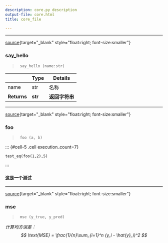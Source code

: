 ```yaml
---
description: core.py description
output-file: core.html
title: core_file

---
```



<!-- WARNING: THIS FILE WAS AUTOGENERATED! DO NOT EDIT! -->


---

[source](https://github.com/qcname/toolformer/blob/main/toolformer/core.py#L9){target="_blank" style="float:right; font-size:smaller"}

### say_hello

>      say_hello (name:str)

|    | **Type** | **Details** |
| -- | -------- | ----------- |
| name | str | 名称 |
| **Returns** | **str** | **返回字符串** |


---

[source](https://github.com/qcname/toolformer/blob/main/toolformer/core.py#L14){target="_blank" style="float:right; font-size:smaller"}

### foo

>      foo (a, b)


::: {#cell-5 .cell execution_count=7}
``` {.python .cell-code}
test_eq(foo(1,2),5)
```
:::


#### 这是一个测试

---

[source](https://github.com/qcname/toolformer/blob/main/toolformer/core.py#L18){target="_blank" style="float:right; font-size:smaller"}

### mse

>      mse (y_true, y_pred)

*计算均方误差：
$$ 
\text{MSE} = \frac{1}{n}\sum_{i=1}^n (y_i - \hat{y}_i)^2 
$$*


